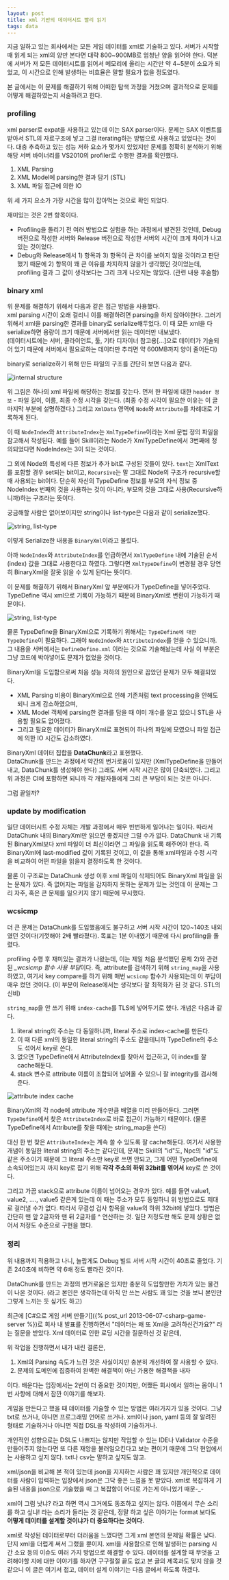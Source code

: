```yaml
---
layout: post
title: xml 기반의 데이터시트 빨리 읽기
tags: data
---
```


지금 일하고 있는 회사에서는 모든 게임 데이터를 xml로 기술하고 있다. 서버가 시작할 때 읽게 되는 xml의 양만 본다면 대략 800~900MB로 엄청난 양을 읽어야 한다. 덕분에 서버가 저 모든 데이터시트를 읽어서 메모리에 올리는 시간만 약 4~5분이 소요가 되었고, 이 시간으로 인해 발생하는 비효율은 말할 필요가 없을 정도였다.

본 글에서는 이 문제를 해결하기 위해 어떠한 탐색 과정을 거쳤으며 결과적으로 문제를 어떻게 해결하였는지 서술하려고 한다.

### profiling ###

xml parser로 expat을 사용하고 있는데 이는 SAX parser이다. 문제는 SAX 이벤트를 받아서 STL의 자료구조에 넣고 그걸 iterating하는 방법으로 사용하고 있었다는 것이다. 대충 추측하고 있는 성능 저하 요소가 몇가지 있었지만 문제를 정확히 분석하기 위해 해당 서버 바이너리를 VS2010의 profiler로 수행한 결과를 확인했다.

1. XML Parsing
2. XML Model에 parsing한 결과 담기 (STL)
3. XML 파일 접근에 의한 IO

위 세 가지 요소가 가장 시간을 많이 잡아먹는 것으로 확인 되었다.

재미있는 것은 2번 항목이다.

* Profiling을 돌리기 전 여러 방법으로 실험을 하는 과정에서 발견된 것인데, Debug 버전으로 작성한 서버와 Release 버전으로 작성한 서버의 시간이 크게 차이가 나고 있는 것이었다.
* Debug와 Release에서 1) 항목과 3) 항목이 큰 차이를 보이지 않을 것이라고 판단했기 때문에 2) 항목이 꽤 큰 이유를 차지하지 않을가 생각했던 것이었는데, profiling 결과 그 값이 생각보다는 그리 크게 나오지는 않았다. (관련 내용 후술함)

### binary xml ###

위 문제를 해결하기 위해서 다음과 같은 접근 방법을 사용했다.  
xml parsing 시간이 오래 걸리니 이를 해결하려면 parsing을 하지 않아야한다. 그러기 위해서 xml을 parsing한 결과를 binary로 serialize해두었다. 이 때 모든 xml을 다 serialize하면 용량이 크기 때문에 서버에서만 읽는 데이터만 내보냈다.  
(데이터시트에는 서버, 클라이언트, 툴, 기타 디자이너 참고용[...]으로 데이터가 기술되어 있기 때문에 서버에서 필요로하는 데이터만 추리면 약 600MB까지 양이 줄어든다)

binary로 serialize하기 위해 만든 파일의 구조를 간단히 보면 다음과 같다.

![internal structure]({{site.url}}/images/binary_xml_each.png)

위 그림은 하나의 xml 파일에 해당하는 정보를 갖는다. 먼저 한 파일에 대한 `header 정보` - 파일 길이, 이름, 최종 수정 시각을 갖는다. (최종 수정 시각이 필요한 이유는 이 글 마지막 부분에 설명하겠다.) 그리고 `XmlData` 영역에 `Node`와 `Attribute`를 차례대로 기록하게 된다.

이 때 `NodeIndex`와 `AttributeIndex`는 `XmlTypeDefine`이라는 Xml 문법 정의 파일을 참고해서 작성된다. 예를 들어 Skill이라는 Node가 XmlTypeDefine에서 3번째에 정의되었다면 NodeIndex는 3이 되는 것이다.

그 외에 Node의 특성에 다른 정보가 추가 bit로 구성된 것들이 있다. `text`는 XmlText를 포함할 경우 set되는 bit이고, `Recursive`는 말 그대로 Node의 구조가 recursive할 때 사용되는 bit이다. 단순히 자신의 TypeDefine 정보를 부모의 자식 정보 중 NodeIndex 번째의 것을 사용하는 것이 아니라, 부모의 것을 그대로 사용(Recursive하니까)하는 구조라는 뜻이다.

궁금해할 사람은 없어보이지만 string이나 list-type은 다음과 같이 serialize했다.

![string, list-type]({{site.url}}/images/binary_xml_string_list_type.png)

이렇게 Serialize한 내용을 `BinaryXml`이라고 불렀다.

아까 `NodeIndex`와 `AttributeIndex`를 언급하면서 `XmlTypeDefine` 내에 기술된 순서(index) 값을 그대로 사용한다고 하였다. 그렇다면 `XmlTypeDefine`이 변경될 경우 당연히 BinaryXml을 잘못 읽을 수 있게 된다는 뜻이다.

이 문제를 해결하기 위해서 BinaryXml 앞 부분에다가 TypeDefine을 넣어주었다. TypeDefine 역시 xml으로 기록이 가능하기 때문에 BinaryXml로 변환이 가능하기 때문이다.

![string, list-type]({{site.url}}/images/binary_xml_whole_file.png)

물론 TypeDefine을 BinaryXml으로 기록하기 위해서는 `TypeDefine에 대한 TypeDefine`이 필요하다. 그래야 `NodeIndex`와 `AttributeIndex`를 얻을 수 있으니까. 그 내용을 서버에서는 `DefineDefine.xml` 이라는 것으로 기술해놨는데 사실 이 부분은 그냥 코드에 박아넣어도 문제가 없었을 것이다.

BinaryXml을 도입함으로써 처음 성능 저하의 원인으로 꼽았던 문제가 모두 해결되었다.

* XML Parsing 비용이 BinaryXml으로 인해 기존처럼 text processing을 안해도 되니 크게 감소하였으며,
* XML Model 객체에 parsing한 결과를 담을 때 이미 개수를 알고 있으니 STL을 사용할 필요도 없어졌다.
* 그리고 필요한 데이터가 BinaryXml로 표현되어 하나의 파일에 모였으니 파일 접근에 의한 IO 시간도 감소하였다.

BinaryXml 데이터 집합을 **DataChunk**라고 표현했다.  
DataChunk를 만드는 과정에서 약간의 번거로움이 있지만 (XmlTypeDefine을 만들어내고, DataChunk를 생성해야 한다) 그래도 서버 시작 시간은 많이 단축되었다. 그리고 위 과정은 CI에 포함하면 되니까 각 개발자들에게 그리 큰 부담이 되는 것은 아니다.

그럼 끝일까?

### update by modification ###

일단 데이터시트 수정 자체는 개발 과정에서 매우 빈번하게 일어나는 일이다. 따라서 DataChunk 내의 BinaryXml만 읽으면 좋겠지만 그럴 수가 없다. DataChunk 내 기록된 BinaryXml보다 xml 파일이 더 최신이라면 그 파일을 읽도록 해주어야 한다. 즉 BinaryXml에 last-modified 값이 기록된 것이고, 이 값을 통해 xml파일과 수정 시각을 비교하여 어떤 파일을 읽을지 결정하도록 한 것이다.

물론 이 구조로는 DataChunk 생성 이후 xml 파일이 삭제되어도 BinaryXml 파일을 읽는 문제가 있다. 즉 없어지는 파일을 감지하지 못하는 문제가 있는 것인데 이 문제는 그리 자주, 혹은 큰 문제를 일으키지 않기 때문에 무시했다.

### wcsicmp ###

더 큰 문제는 DataChunk를 도입했음에도 불구하고 서버 시작 시간이 120~140초 내외였던 것이다(기껏해야 2배 빨라졌다). 목표는 1분 이내였기 때문에 다시 profiling을 돌렸다.

profiling 수행 후 재미있는 결과가 나왔는데, 이는 제일 처음 분석했던 문제 2)와 관련된 *_wcsicmp 함수 사용 부담*이다. 즉, attribute를 검색하기 위해 `string_map`을 사용하였고, 여기서 key compare를 하기 위해 매번 `wcsicmp` 함수가 사용되는데 이 부담이 매우 컸던 것이다. (이 부분이 Release에서는 생각보다 잘 최적화가 된 것 같다. STL의 신비)

`string_map`을 안 쓰기 위해 `index-cache`를 TLS에 넣어두기로 했다. 개념은 다음과 같다.

1. literal string의 주소는 다 동일하니까, literal 주소로 index-cache를 만든다.
2. 이 때 다른 xml의 동일한 literal string의 주소도 같을테니까 TypeDefine의 주소도 섞어서 key로 쓴다.
3. 없으면 TypeDefine에서 AttributeIndex를 찾아서 접근하고, 이 index를 잘 cache해둔다.
4. stack 변수로 attribute 이름이 조합되어 넘어올 수 있으니 잘 integrity를 검사해준다.

![attribute index cache]({{site.url}}/images/binary_xml_attribute_index_cache.png)

BinaryXml의 각 node에 attribute 개수만큼 배열을 미리 만들어둔다. 그러면 `TypeDefine`에서 찾은 `AttributeIndex`로 바로 접근이 가능하기 때문이다. (물론 TypeDefine에서 Attribute를 찾을 때에는 string_map을 쓴다)

대신 한 번 찾은 `AttributeIndex`는 계속 쓸 수 있도록 잘 cache해둔다. 여기서 사용한 개념이 동일한 literal string의 주소는 같다인데, 문제는 Skill의 "id"도, Npc의 "id"도 같은 주소이기 때문에 그 literal 주소만 key로 쓰면 안되고, 그게 어떤 TypeDefine에 소속되어있는지 까지 key로 잡기 위해 **각각 주소의 하위 32bit를 엮어서** key로 쓴 것이다.

그리고 가끔 stack으로 attribute 이름이 넘어오는 경우가 있다. 예를 들면 value1, value2, ...., value5 같은게 있는데 이 때는 주소가 모두 동일하니 위 방법으로도 제대로 걸러낼 수가 없다. 따라서 무결성 검사 항목을 value의 하위 32bit에 넣었다. 방법은 간단히 맨 앞 2글자와 맨 뒤 2글자를 ^ 연산하는 것. 일단 저정도만 해도 문제 상황은 없어서 저정도 수준으로 구현을 했다.

### 정리 ###

위 내용까지 적용하고 나니, 놀랍게도 Debug 빌드 서버 시작 시간이 40초로 줄었다. 기존 240초에 비하면 약 6배 정도 빨라진 것이다.

DataChunk를 만드는 과정의 번거로움은 있지만 충분히 도입할만한 가치가 있는 물건이 나온 것이다. (라고 본인은 생각하는데 아직 안 쓰는 사람도 꽤 있는 것을 보니 본인만 그렇게 느끼는 듯 싶기도 하고)

최근에 [C#으로 게임 서버 만들기]({% post_url 2013-06-07-csharp-game-server %})로 회사 내 발표를 진행하면서 "데이터는 왜 또 Xml을 고려하신건가요?" 라는 질문을 받았다. Xml 데이터로 인한 로딩 시간을 질문하신 것 같은데,

위 작업을 진행하면서 내가 내린 결론은,

1. Xml의 Parsing 속도가 느린 것은 사실이지만 충분히 개선하여 잘 사용할 수 있다.
2. 문제의 도메인에 집중하여 완벽한 해결책이 아닌 가용한 해결책을 내자

이다.
배운다는 입장에서는 2번이 더 중요한 것이지만, 어쨌든 회사에서 일하는 몸이니 1번 사항에 대해서 잠깐 이야기를 해보자.

게임을 만든다고 했을 때 데이터를 기술할 수 있는 방법은 여러가지가 있을 것이다.
그냥 txt로 쓰거나, 아니면 프로그래밍 언어로 쓰거나. xml이나 json, yaml 등의 잘 알려진 형태로 기술하거나 아니면 직접 DSL을 작성하여 기술하거나.

개인적인 성향으로는 DSL도 나쁘지는 않지만 작업할 수 있는 IDE나 Validator 수준을 만들어주지 않는다면 또 다른 재앙을 불러일으킨다고 보는 편이기 때문에 그닥 현업에서는 사용하고 싶지 않다. txt나 csv는 말하고 싶지도 않고.

xml/json을 비교해 본 적이 있는데 json을 지지하는 사람은 꽤 있지만 개인적으로 데이터를 사람이 입력하는 입장에서 json은 그닥 좋은 느낌을 못 받았다. xml로 복잡하게 기술된 내용을 json으로 기술했을 때 그 복잡함이 어디로 가는게 아니었기 때문-_-

xml이 그럼 낫냐? 라고 하면 역시 그거에도 동조하고 싶지는 않다. 이쯤에서 무슨 소리를 하고 싶냐! 라는 소리가 들리는 것 같은데, 정말 하고 싶은 이야기는 format 보다도 **어떻게 데이터를 설계할 것이냐가 더 중요하다는 것이다.**

xml로 작성된 데이터로부터 더러움을 느꼈다면 그게 xml 본연의 문제일 확률은 낮다. 단지 xml을 더럽게 써서 그랬을 뿐이지. xml을 사용함으로 인해 발생하는 parsing 시간 소요 등의 이슈도 여러 가지 방법으로 해결할 수 있다. 데이터를 설계할 때 무엇을 고려해야할 지에 대한 이야기를 하자면 구구절절 끝도 없고 본 글의 제목과도 맞지 않을 것 같으니 이 글은 여기서 접고, 데이터 설계 이야기는 다음 글에서 하도록 하겠다.

